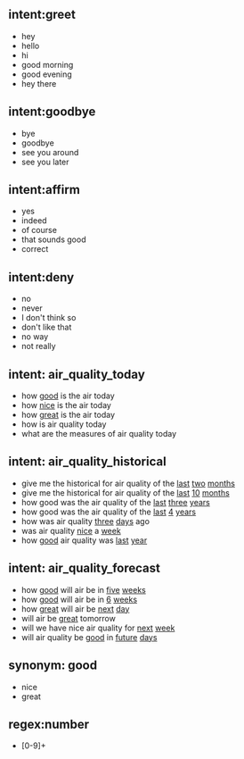 ## intent:greet
- hey
- hello
- hi
- good morning
- good evening
- hey there

## intent:goodbye
- bye
- goodbye
- see you around
- see you later

## intent:affirm
- yes
- indeed
- of course
- that sounds good
- correct

## intent:deny
- no
- never
- I don't think so
- don't like that
- no way
- not really

## intent: air_quality_today
- how [good](good) is the air today
- how [nice](good) is the air today
- how [great](good) is the air today
- how is air quality today
- what are the measures of air quality today

## intent: air_quality_historical
- give me the historical for air quality of the [last](hierarchy_number) [two](number) [months](time_measures)
- give me the historical for air quality of the [last](hierarchy_number) [10](number) [months](time_measures)
- how good was the air quality of the [last](hierarchy_number) [three](number) [years](time_measures)
- how good was the air quality of the [last](hierarchy_number) [4](number) [years](time_measures)
- how was air quality [three](number) [days](time_measures) ago
- was air quality [nice](good) a [week](time_measures)
- how [good](good) air quality was [last](hierarchy_number) [year](time_measures)

## intent: air_quality_forecast
- how [good](good) will air be in [five](number) [weeks](time_measures)
- how [good](good) will air be in [6](number) [weeks](time_measures)
- how [great](good) will air be [next](hierarchy_number) [day](time_measures)
- will air be [great](good) tomorrow
- will we have nice air quality for [next](hierarchy_number) [week](time_measures)
- will air quality be [good](good) in [future](hierarchy_number) [days](time_measures)


## synonym: good
- nice
- great

## regex:number
- [0-9]+
